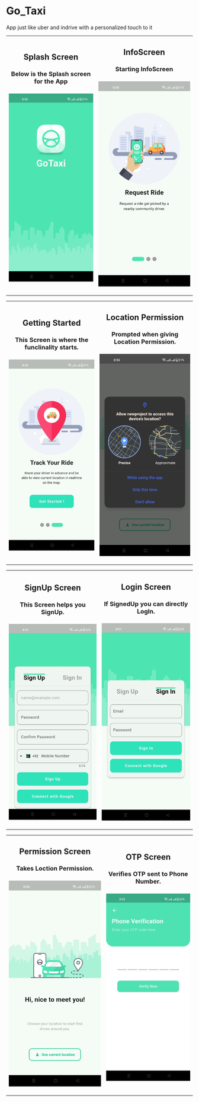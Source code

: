 # Go_Taxi
App just like uber and indrive with a personalized touch to it

<table>
  <tr>
    <td align="center">
      <h2>Splash Screen</h2>
      <h3>Below is the Splash screen for the App<h3>
      <img src="1.Splash Screen.jpg" alt="Splash Screen" width="400px">
    </td>
    <td align="center">
      <h2>InfoScreen</h2>
      <h3>Starting InfoScreen<h3>
      <img src="2.Info Screen.jpg" alt="Splash Screen 2" width="400px">
    </td>
  </tr>
</table>
        
<table>
  <tr>
    <td align="center">
      <h2>Getting Started</h2>
      <h3>This Screen is where the funclinality starts.<h3>
      <img src="3. Getting Started.jpg" alt="Splash Screen" width="400px">
    </td>
    <td align="center">
      <h2>Location Permission</h2>
      <h3>Prompted when giving Location Permission.<h3>
      <img src="4. Location Permission.jpg" alt="Splash Screen 2" width="400px">
    </td>
  </tr>
</table>

<table>
  <tr>
    <td align="center">
      <h2>SignUp Screen</h2>
      <h3>This Screen helps you SignUp.<h3>
      <img src="5.SignUp.jpg" alt="Splash Screen" width="400px">
    </td>
    <td align="center">
      <h2>Login Screen</h2>
      <h3>If SignedUp you can directly LogIn.<h3>
      <img src="5.1.SignIn Screen.jpg" alt="Splash Screen 2" width="400px">
    </td>
  </tr>
</table>

<table>
  <tr>
    <td align="center">
      <h2>Permission Screen</h2>
      <h3>Takes Loction Permission.<h3>
      <img src="6.Permission Screen.jpg" alt="Splash Screen" width="400px">
    </td>
    <td align="center">
      <h2>OTP Screen</h2>
      <h3>Verifies OTP sent to Phone Number.<h3>
      <img src="7.OTP Screen.jpg" alt="Splash Screen 2" width="400px">
    </td>
  </tr>
</table>

